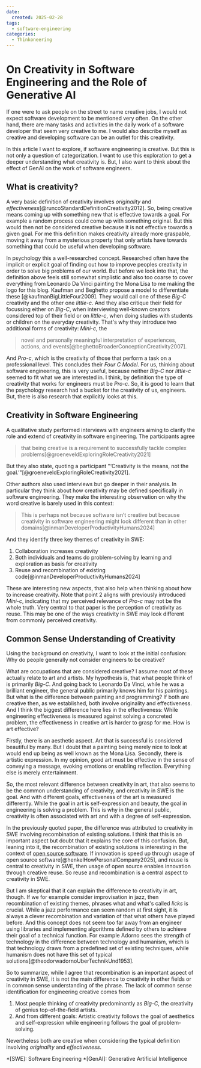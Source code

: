 ```yaml
---
date:
  created: 2025-02-28
tags:
  - software-engineering
categories:
  - Thinkoneering
---
```


# On Creativity in Software Engineering and the Role of Generative AI

If one were to ask people on the street to name creative jobs, I would not expect software development to be mentioned very often.
On the other hand, there are many tasks and activities in the daily work of a software developer that seem very creative to me.
I would also describe myself as creative and developing software can be an outlet for this creativity.

In this article I want to explore, if software engineering is creative.
But this is not only a question of categorization.
I want to use this exploration to get a deeper understanding what creativity is.
But, I also want to think about the effect of GenAI on the work of software engineers.

<!-- more -->

## What is creativity?

A very basic definition of creativity involves _originality_ and _effectiveness_[@runcoStandardDefinitionCreativity2012].
So, being creative means coming up with something new that is effective towards a goal.
For example a random process could come up with something original.
But this would then not be considered creative because it is not effective towards a given goal.
For me this definition makes creativity already more graspable, moving it away from a mysterious property that only artists have towards something that could be useful when developing software.

In psychology this a well-researched concept.
Researched often have the implicit or explicit goal of finding out how to improve peoples creativity in order to solve big problems of our world.
But before we look into that, the definition above feels still somewhat simplistic and also too coarse to cover everything from Leonardo Da Vinci painting the Mona Lisa to me making the logo for this blog.
Kaufman and Beghetto propose a model to differentiate these [@kaufmanBigLittleFour2009].
They would call one of these _Big-C_ creativity and the other one _little-c_.
And they also critique their field for focussing either on _Big-C_, when interviewing well-known creators considered top of their field or on _little-c_, when doing studies with students or children on the everyday creativity.
That's why they introduce two additional forms of creativity:
_Mini-c_, the
> novel and personally meaningful interpretation of experiences, actions, and events[@beghettoBroaderConceptionCreativity2007].

And _Pro-c_, which is the creativity of those that perform a task on a professional level.
This concludes their _Four C Model_.
For us, thinking about software engineering, this is very useful, because neither _Big-C_ nor _little-c_ seemed to fit what we are interested in.
I think, by definition the type of creativity that works for engineers must be _Pro-c_.
So, it is good to learn that the psychology research had a bucket for the creativity of us, engineers.
But, there is also research that explicitly looks at this.

## Creativity in Software Engineering

A qualitative study performed interviews with engineers aiming to clarify the role and extend of creativity in software engineering.
The participants agree
> that being creative is a requirement to successfully tackle complex problems[@groeneveldExploringRoleCreativity2021]

But they also state, quoting a participant "‘Creativity is the means, not the goal.’"[@groeneveldExploringRoleCreativity2021].

Other authors also used interviews but go deeper in their analysis.
In particular they think about how creativity may be defined specifically in software engineering.
They make the interesting observation on why the word creative is barely used in this context:
> This is perhaps not because software isn’t creative but because creativity in software engineering might look different than in other domains[@inmanDeveloperProductivityHumans2024]

And they identify three key themes of creativity in SWE:

1. Collaboration increases creativity
2. Both individuals and teams do problem-solving by learning and exploration as basis for creativity
3. Reuse and recombination of existing code[@inmanDeveloperProductivityHumans2024]

These are interesting new aspects, that also help when thinking about how to increase creativity.
Note that point 2 aligns with previously introduced _Mini-c_, indicating that my perceived relevance of _Pro-c_ may not be the whole truth.
Very central to that paper is the perception of creativity as reuse.
This may be one of the ways creativity in SWE may look different from commonly perceived creativity.

## Common Sense Understanding of Creativity

Using the background on creativity, I want to look at the initial confusion:
Why do people generally not consider engineers to be creative?

What are occupations that are considered creative?
I assume most of these actually relate to art and artists.
My hypothesis is, that what people think of is primarily _Big-C_.
And going back to Leonardo Da Vinci, while he was a brilliant engineer, the general public primarily knows him for his paintings.
But what is the difference between painting and programming?
If both are creative then, as we established, both involve originality and effectiveness.
And I think the biggest difference here lies in the effectiveness:
While engineering effectiveness is measured against solving a concreted problem, the effectiveness in creative art is harder to grasp for me.
How is art effective?

Firstly, there is an aesthetic aspect.
Art that is successful is considered beautiful by many.
But I doubt that a painting being merely nice to look at would end up being as well known as the Mona Lisa.
Secondly, there is artistic expression.
In my opinion, good art must be effective in the sense of conveying a message, evoking emotions or enabling reflection.
Everything else is merely entertainment.

So, the most relevant difference between creativity in art, that also seems to be the common understanding of creativity, and creativity in SWE is the goal.
And with different goals, effectiveness of the art is measured differently.
While the goal in art is self-expression and beauty, the goal in engineering is solving a problem.
This is why in the general public, creativity is often associated with art and with a degree of self-expression.

In the previously quoted paper, the difference was attributed to creativity in SWE involving recombination of existing solutions.
I think that this is an important aspect but doubt that it explains the core of this confusion.
But, leaning into it, the recombination of existing solutions is interesting in the context of [open source software](/tags#open-source).
If innovation is speed up through usage of open source software[@henkelHowPersonalCompany2025], and reuse is central to creativity in SWE, then usage of open source enables innovation through creative reuse.
So reuse and recombination is a central aspect to creativity in SWE.

But I am skeptical that it can explain the difference to creativity in art, though.
If we for example consider improvisation in jazz, then recombination of existing themes, phrases what and what's called _licks_  is crucial.
While a jazz performance can seem random at first sight, it is always a clever recombination and variation of that what others have played before.
And this concept does not seem too far away from an engineer using libraries and implementing algorithms defined by others to achieve their goal of a technical function.
For example Adorno sees the strength of technology in the difference between technology and humanism, which is that technology draws from a predefined set of existing techniques, while humanism does not have this set of typical solutions[@theodorwadornoUberTechnikUnd1953].

So to summarize, while I agree that recombination is an important aspect of creativity in SWE, it is not the main difference to creativity in other fields or in common sense understanding of the phrase.
The lack of common sense identification for engineering creative comes from

1. Most people thinking of creativity predominantly as _Big-C_, the creativity of genius top-of-the-field artists.
2. And from different goals: Artistic creativity follows the goal of aesthetics and self-expression while engineering follows the goal of problem-solving.

Nevertheless both are creative when considering the typical definition involving _originality_ and _effectiveness_.

<!-- Abbreviations -->

*[SWE]: Software Engineering
*[GenAI]: Generative Artificial Intelligence
